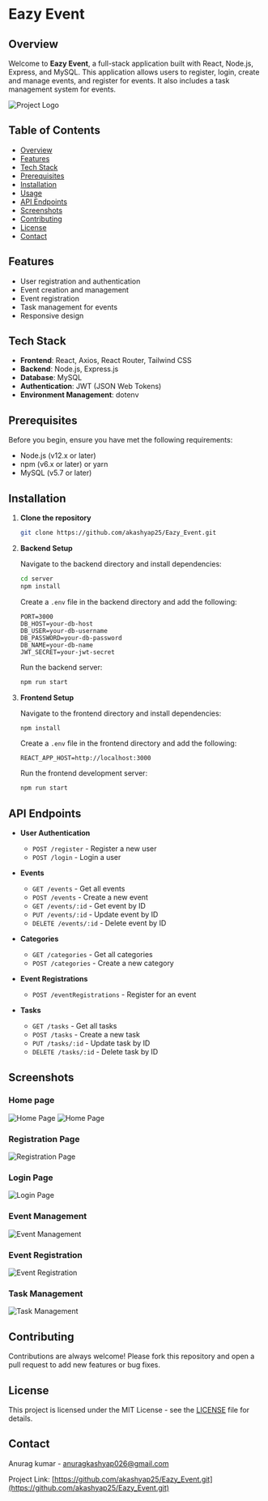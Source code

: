 # Eazy Event

## Overview

Welcome to **Eazy Event**, a full-stack application built with React, Node.js, Express, and MySQL. This application allows users to register, login, create and manage events, and register for events. It also includes a task management system for events.

![Project Logo](https://drive.google.com/file/d/1hq-BR692LiwHluBbYRdjL4rNSEGvA4kk/view?usp=sharing)

## Table of Contents

- [Overview](#overview)
- [Features](#features)
- [Tech Stack](#tech-stack)
- [Prerequisites](#prerequisites)
- [Installation](#installation)
- [Usage](#usage)
- [API Endpoints](#api-endpoints)
- [Screenshots](#screenshots)
- [Contributing](#contributing)
- [License](#license)
- [Contact](#contact)

## Features

- User registration and authentication
- Event creation and management
- Event registration
- Task management for events
- Responsive design

## Tech Stack

- **Frontend**: React, Axios, React Router, Tailwind CSS
- **Backend**: Node.js, Express.js
- **Database**: MySQL
- **Authentication**: JWT (JSON Web Tokens)
- **Environment Management**: dotenv

## Prerequisites

Before you begin, ensure you have met the following requirements:

- Node.js (v12.x or later)
- npm (v6.x or later) or yarn
- MySQL (v5.7 or later)

## Installation

1. **Clone the repository**
    ```sh
    git clone https://github.com/akashyap25/Eazy_Event.git
    ```

2. **Backend Setup**

    Navigate to the backend directory and install dependencies:
    ```sh
    cd server
    npm install
    ```

    Create a `.env` file in the backend directory and add the following:
    ```env
    PORT=3000
    DB_HOST=your-db-host
    DB_USER=your-db-username
    DB_PASSWORD=your-db-password
    DB_NAME=your-db-name
    JWT_SECRET=your-jwt-secret
    ```

    Run the backend server:
    ```sh
    npm run start
    ```

3. **Frontend Setup**

    Navigate to the frontend directory and install dependencies:
    ```sh
    npm install
    ```

    Create a `.env` file in the frontend directory and add the following:
    ```env
    REACT_APP_HOST=http://localhost:3000
    ```

    Run the frontend development server:
    ```sh
    npm run start
    ```



## API Endpoints

- **User Authentication**
    - `POST /register` - Register a new user
    - `POST /login` - Login a user

- **Events**
    - `GET /events` - Get all events
    - `POST /events` - Create a new event
    - `GET /events/:id` - Get event by ID
    - `PUT /events/:id` - Update event by ID
    - `DELETE /events/:id` - Delete event by ID

- **Categories**
    - `GET /categories` - Get all categories
    - `POST /categories` - Create a new category

- **Event Registrations**
    - `POST /eventRegistrations` - Register for an event

- **Tasks**
    - `GET /tasks` - Get all tasks
    - `POST /tasks` - Create a new task
    - `PUT /tasks/:id` - Update task by ID
    - `DELETE /tasks/:id` - Delete task by ID

## Screenshots

### Home page
![Home Page](https://drive.google.com/file/d/1AheU7_Hpg_7IYi2AI-ycJySScDgvSz3Z/view?usp=sharing)
![Home Page](https://drive.google.com/file/d/1hZutI2AjiutHxVJuAmhOuA3rQ0n_N4np/view?usp=sharing)

### Registration Page
![Registration Page](https://drive.google.com/file/d/1WteBfwpHMXAdyHx3JqNgVlHC8AgIIQ6y/view?usp=drive_link)

### Login Page
![Login Page](https://drive.google.com/file/d/1_p6ChU4iYmgQJt7RwTPd8kE-x_7yxE7J/view?usp=sharing)

### Event Management
![Event Management](https://drive.google.com/file/d/1DA0k_ZtStlToqs0LSvAlVPdoDfwWgsc4/view?usp=sharing)

### Event Registration
![Event Registration](https://drive.google.com/file/d/1DO74rRIp--OXbXr5n-YfHcHaUx5-yv_k/view?usp=sharing)

### Task Management
![Task Management](https://drive.google.com/file/d/1kd4Dl66apz4vY1DU8xi4tcTfR3Iua7gR/view?usp=sharing)

## Contributing

Contributions are always welcome! Please fork this repository and open a pull request to add new features or bug fixes.

## License

This project is licensed under the MIT License - see the [LICENSE](LICENSE) file for details.

## Contact

Anurag kumar - [anuragkashyap026@gmail.com](mailto:anuragkashyap026@gmail.com)

Project Link: [https://github.com/akashyap25/Eazy_Event.git](https://github.com/akashyap25/Eazy_Event.git)
